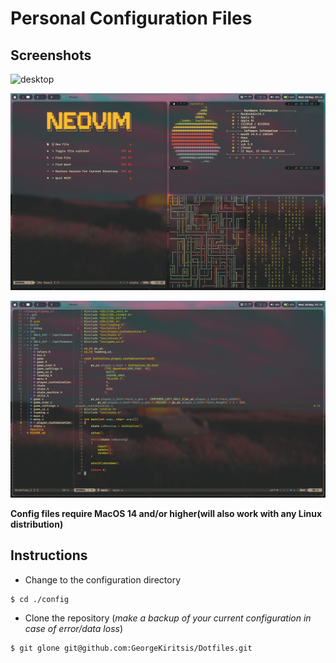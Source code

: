 # Personal Configuration Files

## Screenshots
![desktop](screenshots/screen1.png)

![desktop](screenshots/screen3.png)

![desktop](screenshots/screen2.png)


**Config files require MacOS 14 and/or higher(will also work with any Linux distribution)**

## Instructions

- Change to the configuration directory
```
$ cd ./config
```

- Clone the repository (*make a backup of your current configuration in case of error/data loss*)
```
$ git glone git@github.com:GeorgeKiritsis/Dotfiles.git
```


